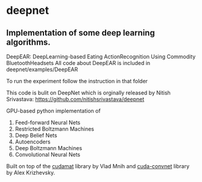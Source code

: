 deepnet
=======

## Implementation of some deep learning algorithms. ##
DeepEAR: DeepLearning-based Eating ActionRecognition Using Commodity BluetoothHeadsets
All code about DeepEAR is included in deepnet/examples/DeepEAR

To run the experiment follow the instruction in that folder

This code is bulit on DeepNet which is orginally released by Nitish Srivastava:
https://github.com/nitishsrivastava/deepnet

GPU-based python implementation of

1.  Feed-forward Neural Nets
2.  Restricted Boltzmann Machines
3.  Deep Belief Nets
4.  Autoencoders
5.  Deep Boltzmann Machines
6.  Convolutional Neural Nets

Built on top of the [cudamat](http://code.google.com/p/cudamat/) library by
Vlad Mnih and [cuda-convnet](http://code.google.com/p/cuda-convnet/) library by
Alex Krizhevsky.
